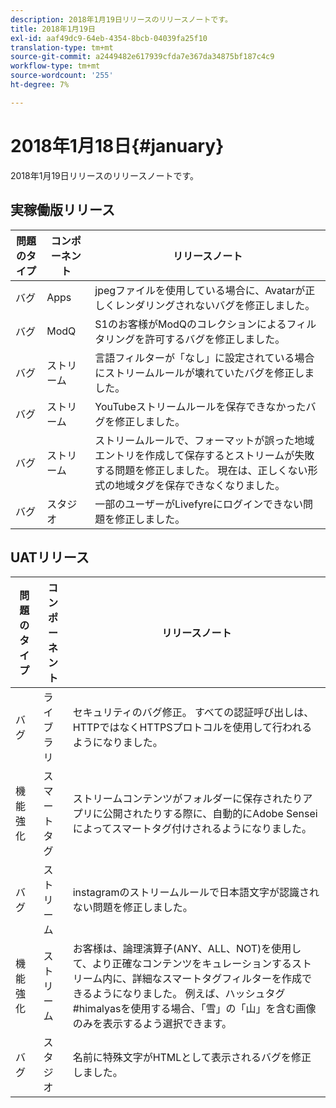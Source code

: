 ```yaml
---
description: 2018年1月19日リリースのリリースノートです。
title: 2018年1月19日
exl-id: aaf49dc9-64eb-4354-8bcb-04039fa25f10
translation-type: tm+mt
source-git-commit: a2449482e617939cfda7e367da34875bf187c4c9
workflow-type: tm+mt
source-wordcount: '255'
ht-degree: 7%

---
```


# 2018年1月18日{#january}

2018年1月19日リリースのリリースノートです。

## 実稼働版リリース

| **問題のタイプ** | **コンポーネント** | **リリースノート** |
|---|---|---|
| バグ | Apps | jpegファイルを使用している場合に、Avatarが正しくレンダリングされないバグを修正しました。 |
| バグ | ModQ | S1のお客様がModQのコレクションによるフィルタリングを許可するバグを修正しました。 |
| バグ | ストリーム | 言語フィルターが「なし」に設定されている場合にストリームルールが壊れていたバグを修正しました。 |
| バグ | ストリーム | YouTubeストリームルールを保存できなかったバグを修正しました。 |
| バグ | ストリーム | ストリームルールで、フォーマットが誤った地域エントリを作成して保存するとストリームが失敗する問題を修正しました。 現在は、正しくない形式の地域タグを保存できなくなりました。 |
| バグ | スタジオ | 一部のユーザーがLivefyreにログインできない問題を修正しました。 |

## UATリリース

| **問題のタイプ** | **コンポーネント** | **リリースノート** |
|---|---|---|
| バグ | ライブラリ | セキュリティのバグ修正。 すべての認証呼び出しは、HTTPではなくHTTPSプロトコルを使用して行われるようになりました。 |
| 機能強化 | スマートタグ | ストリームコンテンツがフォルダーに保存されたりアプリに公開されたりする際に、自動的にAdobe Senseiによってスマートタグ付けされるようになりました。 |
| バグ | ストリーム | instagramのストリームルールで日本語文字が認識されない問題を修正しました。 |
| 機能強化 | ストリーム | お客様は、論理演算子(ANY、ALL、NOT)を使用して、より正確なコンテンツをキュレーションするストリーム内に、詳細なスマートタグフィルターを作成できるようになりました。 例えば、ハッシュタグ#himalyasを使用する場合、「雪」の「山」を含む画像のみを表示するよう選択できます。 |
| バグ | スタジオ | 名前に特殊文字がHTMLとして表示されるバグを修正しました。 |
